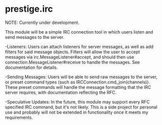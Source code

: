 # prestige.irc

NOTE: Currently under development.

This module will be a simple IRC connection tool in which users listen and send messages to the server.

-Listeners:
  Users can attach listeners for server messages, as well as add filters for said message objects.
  Filters will allow the user to accept messages via irc.MessageListener#accept, 
  and should then use connection.MessageListener#receive to handle the messages. See documentation for details.

-Sending Messages:
  Users will be able to send raw messages to the server, 
  or preset command types (such as IRCConnection.cmd_join(channels)).
  These preset commands will handle the message formatting that the IRC server requires, 
  with documentation reflecting the RFC.
  
-Speculative Updates:
  In the future, this module may support every RFC specified IRC command, but it's not likely. 
  This is a side project for personal use and probably will not be extended in functionality 
  once it meets my requirements.
  
